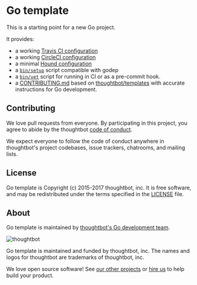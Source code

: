 Go template
===========

This is a starting point for a new Go project.

It provides:

  * a working [Travis CI configuration](.travis.yml)
  * a working [CircleCI configuration](circle.yml)
  * a minimal [Hound configuration](.hound.yml)
  * a [`bin/setup`](bin/setup) script compatible with godep
  * a [`bin/vet`](bin/vet) script for running in CI
    or as a pre-commit hook.
  * a [CONTRIBUTING.md](CONTRIBUTING.md) based on
    [thoughtbot/templates](https://github.com/thoughtbot/templates)
    with accurate instructions for Go development.

Contributing
------------

We love pull requests from everyone.
By participating in this project,
you agree to abide by the thoughtbot [code of conduct].

[code of conduct]: https://thoughtbot.com/open-source-code-of-conduct

We expect everyone to follow the code of conduct
anywhere in thoughtbot's project codebases,
issue trackers, chatrooms, and mailing lists.

License
-------

Go template is Copyright (c) 2015-2017 thoughtbot, inc. It is free software,
and may be redistributed under the terms specified in the [LICENSE] file.

[LICENSE]: /LICENSE

About
-----

Go template is maintained by [thoughtbot's Go development team].

![thoughtbot](http://presskit.thoughtbot.com/images/thoughtbot-logo-for-readmes.svg)

Go template is maintained and funded by thoughtbot, inc.
The names and logos for thoughtbot are trademarks of thoughtbot, inc.

We love open source software!
See [our other projects][community]
or [hire us][hire] to help build your product.

[thoughtbot's Go development team]: <https://thoughtbot.com/services/go>
[community]: https://thoughtbot.com/community?utm_source=github
[hire]: https://thoughtbot.com/hire-us?utm_source=github
